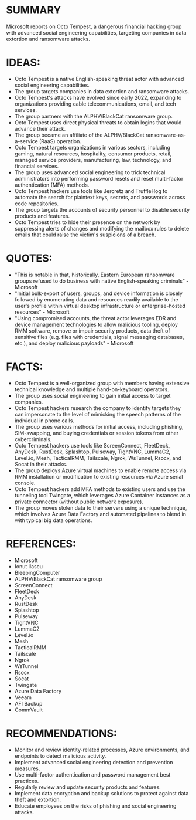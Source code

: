 # SUMMARY
Microsoft reports on Octo Tempest, a dangerous financial hacking group with advanced social engineering capabilities, targeting companies in data extortion and ransomware attacks.

# IDEAS:
* Octo Tempest is a native English-speaking threat actor with advanced social engineering capabilities.
* The group targets companies in data extortion and ransomware attacks.
* Octo Tempest's attacks have evolved since early 2022, expanding to organizations providing cable telecommunications, email, and tech services.
* The group partners with the ALPHV/BlackCat ransomware group.
* Octo Tempest uses direct physical threats to obtain logins that would advance their attack.
* The group became an affiliate of the ALPHV/BlackCat ransomware-as-a-service (RaaS) operation.
* Octo Tempest targets organizations in various sectors, including gaming, natural resources, hospitality, consumer products, retail, managed service providers, manufacturing, law, technology, and financial services.
* The group uses advanced social engineering to trick technical administrators into performing password resets and reset multi-factor authentication (MFA) methods.
* Octo Tempest hackers use tools like Jercretz and TruffleHog to automate the search for plaintext keys, secrets, and passwords across code repositories.
* The group targets the accounts of security personnel to disable security products and features.
* Octo Tempest tries to hide their presence on the network by suppressing alerts of changes and modifying the mailbox rules to delete emails that could raise the victim's suspicions of a breach.

# QUOTES:
* "This is notable in that, historically, Eastern European ransomware groups refused to do business with native English-speaking criminals" - Microsoft
* "Initial bulk-export of users, groups, and device information is closely followed by enumerating data and resources readily available to the user's profile within virtual desktop infrastructure or enterprise-hosted resources" - Microsoft
* "Using compromised accounts, the threat actor leverages EDR and device management technologies to allow malicious tooling, deploy RMM software, remove or impair security products, data theft of sensitive files (e.g. files with credentials, signal messaging databases, etc.), and deploy malicious payloads" - Microsoft

# FACTS:
* Octo Tempest is a well-organized group with members having extensive technical knowledge and multiple hand-on-keyboard operators.
* The group uses social engineering to gain initial access to target companies.
* Octo Tempest hackers research the company to identify targets they can impersonate to the level of mimicking the speech patterns of the individual in phone calls.
* The group uses various methods for initial access, including phishing, SIM-swapping, and buying credentials or session tokens from other cybercriminals.
* Octo Tempest hackers use tools like ScreenConnect, FleetDeck, AnyDesk, RustDesk, Splashtop, Pulseway, TightVNC, LummaC2, Level.io, Mesh, TacticalRMM, Tailscale, Ngrok, WsTunnel, Rsocx, and Socat in their attacks.
* The group deploys Azure virtual machines to enable remote access via RMM installation or modification to existing resources via Azure serial console.
* Octo Tempest hackers add MFA methods to existing users and use the tunneling tool Twingate, which leverages Azure Container instances as a private connector (without public network exposure).
* The group moves stolen data to their servers using a unique technique, which involves Azure Data Factory and automated pipelines to blend in with typical big data operations.

# REFERENCES:
* Microsoft
* Ionut Ilascu
* BleepingComputer
* ALPHV/BlackCat ransomware group
* ScreenConnect
* FleetDeck
* AnyDesk
* RustDesk
* Splashtop
* Pulseway
* TightVNC
* LummaC2
* Level.io
* Mesh
* TacticalRMM
* Tailscale
* Ngrok
* WsTunnel
* Rsocx
* Socat
* Twingate
* Azure Data Factory
* Veeam
* AFI Backup
* CommVault

# RECOMMENDATIONS:
* Monitor and review identity-related processes, Azure environments, and endpoints to detect malicious activity.
* Implement advanced social engineering detection and prevention measures.
* Use multi-factor authentication and password management best practices.
* Regularly review and update security products and features.
* Implement data encryption and backup solutions to protect against data theft and extortion.
* Educate employees on the risks of phishing and social engineering attacks.

